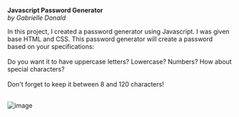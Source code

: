 <b>Javascript Password Generator</b>
<br/>
<i>by Gabrielle Donald</i>
<br/>

In this project, I created a password generator using Javascript. I was given base HTML and CSS. This password generator will create a password based on your specifications:
<br/><br/>
Do you want it to have uppercase letters? Lowercase? Numbers? How about special characters?
<br/><br/>
Don't forget to keep it between 8 and 120 characters!
<br/><br/>

![image](https://user-images.githubusercontent.com/88753098/133008843-60bae7d8-c376-4468-9fae-b208dbbb05b2.png)
